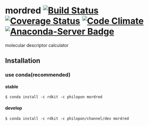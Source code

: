 mordred [![Build Status](https://travis-ci.org/philopon/mordred.svg?branch=master)](https://travis-ci.org/philopon/mordred) [![Coverage Status](https://coveralls.io/repos/philopon/mordred/badge.svg?branch=master&service=github)](https://coveralls.io/github/philopon/mordred?branch=master) [![Code Climate](https://codeclimate.com/github/philopon/mordred/badges/gpa.svg)](https://codeclimate.com/github/philopon/mordred) [![Anaconda-Server Badge](https://anaconda.org/philopon/mordred/badges/version.svg)](https://anaconda.org/philopon/mordred)
==
molecular descriptor calculator

Installation
--
### use conda(recommended)

#### stable

```
$ conda install -c rdkit -c philopon mordred
```

#### develop

```
$ conda install -c rdkit -c philopon/channel/dev mordred
```
